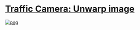 # [Traffic Camera: Unwarp image](TrafficCamera_Unwarp_Image.md)

[![png](TrafficCamera_Unwarp_Image/traffic.gif)](TrafficCamera_Unwarp_Image.md)
